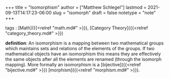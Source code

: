 +++
title = "Isomorphism"
author = ["Matthew Schlegel"]
lastmod = 2021-09-13T14:17:23-06:00
slug = "isomorph"
draft = false
notetype = "note"
+++

tags
: [Math]({{<relref "math.md#" >}}), [Category Theory]({{<relref "category_theory.md#" >}})

**definition**: An isomorphism is a mapping between two mathematical groups which maintains sets and relations of the elements of the groups. If two mathematical objects have an isomorphism this means they are effectively the same objects after all the elements are renamed (through the isomorph mapping). More formally an isomorphism is a [bijective]({{<relref "bijective.md#" >}}) [morphism]({{<relref "morphism.md#" >}}).
